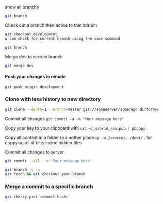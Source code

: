 show all branchs
```bash
git branch
```
Check out a branch then active to that branch

```bash
git checkout development
u can check for current branch using the same command
```
```bash
git branch
```
Merge dev to current branch
```bash
git merge dev
```
#### Push your changes to remote
```bash
git push origin development
```

### Clone with less history to new directory
```bash
git clone --depth=1 --branch=master git://someserver/somerepo dirformynewrepo

```
Commit all changes `git commit -a -m "Your message here"`

Copy your key to your clipboard with `cat ~/.ssh/id_rsa.pub | pbcopy` .

Copy all content in a folder to a nother place `cp -a /source/. /dest/` *.* for coppying all of files inclue hidden files


Commit all changes to server

```bash
git commit --all  -m 'Your message here'
```


```bash
git branch -v -a
git fetch && git checkout your-branch
```

### Merge a commit to a specific branch
```bash
git cherry-pick <commit hash>
```